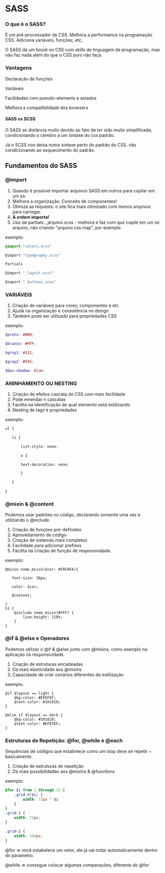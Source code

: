 # SASS

### O que é o SASS?

É um pré-processador de CSS. Melhora a performance na programação CSS. Adiciona variáveis, funções, etc;

O SASS dá um boost no CSS com skills de linguagem de programação, mas não faz nada além do que o CSS puro não faça.



### Vantagens

Declaração de funções

Variáveis

Facilidades com pseudo-elements e estados

Melhora a compatibilidade dos browsers



#### SASS vs SCSS

O SASS se distância muito devido ao fato de ter sido muito simplificada, condicionando o cérebro a um sintaxe do css padrão.

Já o SCSS nos deixa numa sintaxe perto do padrão do CSS, não condicionando ao esquecimento do padrão.



## Fundamentos do SASS

### @import

1. Quando é possível importar arquivos SASS em outros para copilar em um só.
2. Melhora a organização. Conceito de componentes!
3. Otimiza as requests: o site fica mais otimizado com menos arquivos para carregar.
4. **A ordem importa!**
5. Uso de partials: _arquivo.scss - melhora e faz com que copile em um só arquivo, não criando "arquivo.css.map", por exemplo.

exemplo:

```scss
@import "colors.scss"

@import "typography.scss"

Partials

@import "_layout.scss"

@import "_buttons.scss"
```



### VARIÁVEIS

1. Criação de variáveis para cores, componentes e etc
2. Ajuda na organização e consistência no design
3. Também pode ser utilizado para propriedades CSS

exemplo:

```scss
$preto: #000;

$branco: #FFF;

$gray1: #111;

$gray2: #555;

$box-shadow: blue;
```



### ANINHAMENTO OU NESTING

1. Criação de efeitos cascata do CSS com mais facilidade
2. Pode emendar n cascatas
3. Facilita na identificação de qual elemento está estilizando
3. Nesting de tags e propriedades

exemplo:

```scss
ul {

​	li {

​		list-style: none;

​		a {

​		text-decoration: none;		

​		}

​	}	

}
```



### @mixin & @content

Podemos usar padrões no código, declarando somente uma vez e utilizando o @include.

1. Criação de funções pré-definidas
2. Aproveitamento de código
3. Criação de sistemas mais completos
4. Facilidade para adicionar prefixos
5. Facilita na criação de função de responsividade.

exemplo:

```
@mixin nome_mixin($cor: #FAFAFA){ 

​	font-size: 36px;

​	color: $cor;

​	@content;

}
h1 {
	@include nome_mixin(#FFF) {
		line-height: 110%;
	}
}
```

### @if & @else e Operadores

Podemos utilizar o @if & @else junto com @mixins, como exemplo na aplicação na responsividade.

1. Criação de estruturas encadeadas
2. Dá mais elasticidade aos @mixins
3. Capacidade de criar cenários diferentes de estilização

exemplo:

	@if $layout == light {
	 	$bg-color: #EFEFEF;
	 	$text-color: #101010;
	}
	
	@else if $layout == dark {
		$bg-color: #101010;
		$text-color: #EFEFEF;
	}

### Estruturas de Repetição: @for, @while e @each

Sequências de códigos que estabelece como um loop deve se repetir ~ basicamente.

1. Criação de estruturas de repetição
2. Dá mais possibilidades aos @mixins & @functions

exemplo:

```scss
@for $i from 1 through 12 {
	.grid-#{$i} {
		width: 72px * $i
	}
}
.grid-1 {
    width: 72px;
}

.grid-2 {
    width: 144px;
}
```

@for => você estabelece um vetor, ele já vai rodar automaticamente dentro do parametro.

@while => consegue colocar algumas comparações, diferente do @for

